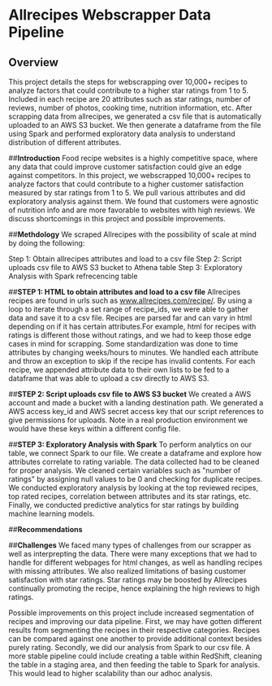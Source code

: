 # **Allrecipes Webscrapper Data Pipeline**
## **Overview**
This project details the steps for webscrapping over 10,000+ recipes to analyze factors that could contribute to a higher star ratings from 1 to 5. Included in each recipe are 20 attributes such as  star ratings, number of reviews, number of photos, cooking time, nutrition information, etc. After scrapping data from allrecipes, we generated a csv file that is automatically uploaded to an AWS S3 bucket. We then generate a dataframe from the file using Spark and performed exploratory data analysis to understand distribution of different attributes.

##**Introduction**
Food recipe websites is a highly competitive space, where any data that could improve customer satisfaction could give an edge against competitors. In this project, we webscrapped 10,000+ recipes to analyze factors that could contribute to a higher customer satisfaction measured by star ratings from 1 to 5. We pull various attributes and did exploratory analysis against them. We found that customers were agnostic of nutrition info and are more favorable to websites with high reviews. We discuss shortcomings in this project and possible improvements.
  
  
##**Methdology**
We scraped Allrecipes with the possibility of scale at mind by doing the following:
  
Step 1: Obtain allrecipes attributes and load to a csv file
Step 2: Script uploads csv file to AWS S3 bucket to Athena table
Step 3: Exploratory Analysis with Spark refrecencing table
 
  
##**STEP 1: HTML to obtain attributes and load to a csv file**
Allrecipes recipes are found in urls such as www.allrecipes.com/recipe/<recipe id>. By using a loop to iterate through a set range of recipe_ids, we were able to gather data and save it to a csv file. Recipes are parsed far and can vary in html depending on if it has certain attributes.For example, html for recipes with ratings is different those without ratings, and we had to keep those edge cases in mind for scrapping. Some standardization was done to time attributes by changing weeks/hours to minutes. We handled each attribute and throw an exception to skip if the recipe has invalid contents. For each recipe, we appended attribute data to their own lists to be fed to a dataframe that was able to upload a csv directly to AWS S3.
  
##**STEP 2: Script uploads csv file to AWS S3 bucket**
We created a AWS account and made a bucket with a landing destination path. We generated a AWS access key_id and AWS secret access key that our script references to give permissions for uploads. Note in a real production environment we would have these keys within a different config file. 
  
##**STEP 3: Exploratory Analysis with Spark**
To perform analytics on our table, we connect Spark to our file. We create a dataframe and explore how attributes correlate to rating variable. The data collected had to be cleaned for proper analysis. We cleaned certain variables such as "number of ratings" by assigning null values to be 0 and checking for duplicate recipes. We conducted exploratory analysis by looking at the top reviewed recipes, top rated recipes, correlation between attributes and its star ratings, etc. Finally, we conducted predictive analytics for star ratings by building machine learning models.

##**Recommendations**

##**Challenges**
We faced many types of challenges from our scrapper as well as interprepting the data. There were many exceptions that we had to handle for different webpages for html changes, as well as handling recipes with missing attributes. We also realized limitations of basing customer satisfaction with star ratings. Star ratings may be boosted by Allrecipes continually promoting the recipe, hence explaining the high reviews to high ratings. 
  
Possible improvements on this project include increased segmentation of recipes and improving our data pipeline. First, we may have gotten different results from segmenting the recipes in their respective categories. Recipes can be compared against one another to provide additional context besides purely rating. Secondly, we did our analysis from Spark to our csv file. A more stable pipeline could include creating a table within RedShift, cleaning the table in a staging area, and then feeding the table to Spark for analysis. This would lead to higher scalability than our adhoc analysis.
  
  
  
  
